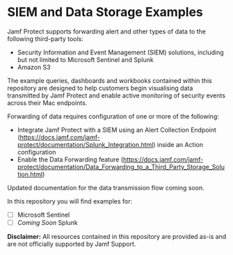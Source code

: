 # SIEM and Data Storage Examples

Jamf Protect supports forwarding alert and other types of data to the following third-party tools:
* Security Information and Event Management (SIEM) solutions, including but not limited to Microsoft Sentinel and Splunk
* Amazon S3

The example queries, dashboards and workbooks contained within this repository are designed to help customers begin visualising data transmitted by Jamf Protect and enable active monitoring of security events across their Mac endpoints.

Forwarding of data requires configuration of one or more of the following:
* Integrate Jamf Protect with a SIEM using an Alert Collection Endpoint (https://docs.jamf.com/jamf-protect/documentation/Splunk_Integration.html) inside an Action configuration
* Enable the Data Forwarding feature (https://docs.jamf.com/jamf-protect/documentation/Data_Forwarding_to_a_Third_Party_Storage_Solution.html)

Updated documentation for the data transmission flow coming soon.

In this repository you will find examples for:
- [ ] Microsoft Sentinel
- [ ] *Coming Soon* Splunk

**Disclaimer:** All resources contained in this repository are provided as-is and are not officially supported by Jamf Support.